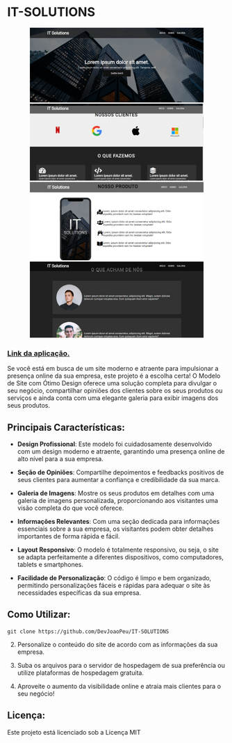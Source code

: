# IT-SOLUTIONS

<p align="center">
  <img src="https://raw.githubusercontent.com/DevJoaoPeu/IT-SOLUTIONS/master/src/assets/Captura%20de%20Tela%20(40).png" width="400" height="auto" alt="Descrição da imagem 1">
  <img src="https://raw.githubusercontent.com/DevJoaoPeu/IT-SOLUTIONS/master/src/assets/Captura%20de%20Tela%20(41).png" width="400" height="auto" alt="Descrição da imagem 2">
   <img src="https://raw.githubusercontent.com/DevJoaoPeu/IT-SOLUTIONS/master/src/assets/Captura%20de%20Tela%20(42).png" width="400" height="auto" alt="Descrição da imagem 2">
  <img src="https://raw.githubusercontent.com/DevJoaoPeu/IT-SOLUTIONS/master/src/assets/Captura%20de%20Tela%20(43).png" width="400" height="auto" alt="Descrição da imagem 2">
</p>

<h3><a href="https://it-solutions-dev.netlify.app">Link da aplicação.</a></h3>

Se você está em busca de um site moderno e atraente para impulsionar a presença online da sua empresa, este projeto é a escolha certa! O Modelo de Site com Ótimo Design oferece uma solução completa para divulgar o seu negócio, compartilhar opiniões dos clientes sobre os seus produtos ou serviços e ainda conta com uma elegante galeria para exibir imagens dos seus produtos.

## Principais Características:

- **Design Profissional**: Este modelo foi cuidadosamente desenvolvido com um design moderno e atraente, garantindo uma presença online de alto nível para a sua empresa.

- **Seção de Opiniões**: Compartilhe depoimentos e feedbacks positivos de seus clientes para aumentar a confiança e credibilidade da sua marca.

- **Galeria de Imagens**: Mostre os seus produtos em detalhes com uma galeria de imagens personalizada, proporcionando aos visitantes uma visão completa do que você oferece.

- **Informações Relevantes**: Com uma seção dedicada para informações essenciais sobre a sua empresa, os visitantes podem obter detalhes importantes de forma rápida e fácil.

- **Layout Responsivo**: O modelo é totalmente responsivo, ou seja, o site se adapta perfeitamente a diferentes dispositivos, como computadores, tablets e smartphones.

- **Facilidade de Personalização**: O código é limpo e bem organizado, permitindo personalizações fáceis e rápidas para adequar o site às necessidades específicas da sua empresa.

## Como Utilizar:
```
git clone https://github.com/DevJoaoPeu/IT-SOLUTIONS
````

2. Personalize o conteúdo do site de acordo com as informações da sua empresa.

3. Suba os arquivos para o servidor de hospedagem de sua preferência ou utilize plataformas de hospedagem gratuita.

4. Aproveite o aumento da visibilidade online e atraia mais clientes para o seu negócio!


## Licença:

Este projeto está licenciado sob a Licença MIT
